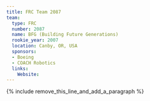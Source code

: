 ```yaml
---
title: FRC Team 2087
team:
  type: FRC
  number: 2087
  name: BFG (Building Future Generations)
  rookie_year: 2007
  location: Canby, OR, USA
  sponsors:
  - Boeing
  - COACH Robotics
  links:
    Website:
---
```


{% include remove_this_line_and_add_a_paragraph %}